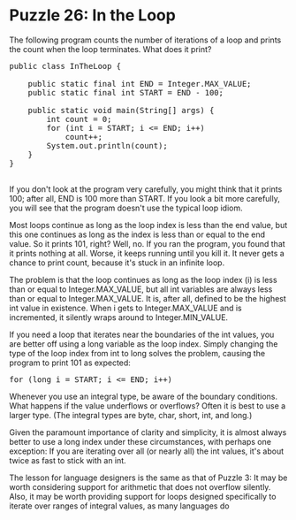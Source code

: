 # Puzzle 26: In the Loop

The following program counts the number of iterations of a loop and prints the count when the loop terminates. 
What does it print?

<pre>
public class InTheLoop {

    public static final int END = Integer.MAX_VALUE;
    public static final int START = END - 100;

    public static void main(String[] args) {
        int count = 0;
        for (int i = START; i <= END; i++)
            count++;
        System.out.println(count);
    }
}

</pre>


If you don't look at the program very carefully, you might think that it prints 100; after all, END is 100 more than START.
If you look a bit more carefully, you will see that the program doesn't use the typical loop idiom.

Most loops continue as long as the loop index is less than the end value, but this one continues as long as the
index is less than or equal to the end value. So it prints 101, right? Well, no. 
If you ran the program, you found that it prints nothing at all. Worse, it keeps running until you kill it. 
It never gets a chance to print count, because it's stuck in an infinite loop.

The problem is that the loop continues as long as the loop index (i) is less than or equal to Integer.MAX_VALUE, 
but all int variables are always less than or equal to Integer.MAX_VALUE.
It is, after all, defined to be the highest int value in existence.
When i gets to Integer.MAX_VALUE and is incremented, it silently wraps around to Integer.MIN_VALUE.

If you need a loop that iterates near the boundaries of the int values, 
you are better off using a long variable as the loop index. 
Simply changing the type of the loop index from int to long solves the problem, 
causing the program to print 101 as expected:

<pre>
for (long i = START; i <= END; i++)
</pre>

Whenever you use an integral type, be aware of the boundary conditions. 
What happens if the value underflows or overflows? 
Often it is best to use a larger type. (The integral types are byte, char, short, int, and long.)



Given the paramount importance of clarity and simplicity, 
it is almost always better to use a long index under these circumstances, with perhaps one exception: 
If you are iterating over all (or nearly all) the int values, it's about twice as fast to stick with an int.



The lesson for language designers is the same as that of Puzzle 3: 
It may be worth considering support for arithmetic that does not overflow silently. 
Also, it may be worth providing support for loops designed specifically to iterate over ranges of integral values, 
as many languages do

